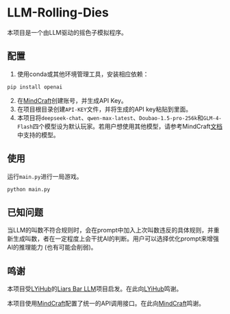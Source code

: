 # LLM-Rolling-Dies
本项目是一个由LLM驱动的摇色子模拟程序。

## 配置

1. 使用conda或其他环境管理工具，安装相应依赖：
```
pip install openai
```

2. 在[MindCraft](https://www.mindcraft.com.cn/)创建账号，并生成API Key。
3. 在项目根目录创建`API-KEY`文件，并将生成的API key粘贴到里面。
4. 本项目将`deepseek-chat`、`qwen-max-latest`、`Doubao-1.5-pro-256k`和`GLM-4-Flash`四个模型设为默认玩家。若用户想使用其他模型，请参考MindCraft[文档](https://apifox.com/apidoc/shared-0fd7ea54-919e-4c93-b673-c60219bc82e0/api-199055738)中支持的模型。


## 使用
运行`main.py`进行一局游戏。
```sh
python main.py
```

## 已知问题
当LLM的叫数不符合规则时，会在prompt中加入上次叫数违反的具体规则，并重新生成叫数，者在一定程度上会干扰AI的判断。用户可以选择优化prompt来增强AI的推理能力 (也有可能会削弱)。

## 鸣谢

本项目受[LYiHub](https://github.com/LYiHub/)的[Liars Bar LLM](https://github.com/LYiHub/liars-bar-llm)项目启发。在此向[LYiHub](https://github.com/LYiHub/)鸣谢。

本项目使用[MindCraft](https://www.mindcraft.com.cn/)配置了统一的API调用接口。在此向[MindCraft](https://www.mindcraft.com.cn/)鸣谢。


